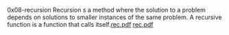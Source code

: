 0x08-recursion
Recursion s a method where
the solution to a problem
depends on solutions to smaller
instances of the same problem.
A recursive function is a
function that calls itself.[rec.pdf](https://github.com/Lapololucy/alx-low_level_programming/files/11026045/rec.pdf)
[rec.pdf](https://github.com/Lapololucy/alx-low_level_programming/files/11026048/rec.pdf)
